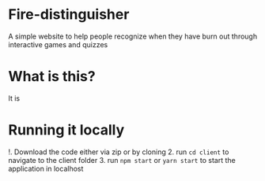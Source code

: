 # Fire-distinguisher
A simple website to help people recognize when they have burn out through interactive games and quizzes

# What is this?
It is

# Running it locally
!. Download the code either via zip or by cloning
2. run `cd client` to navigate to the client folder
3. run `npm start` or `yarn start` to start the application in localhost
